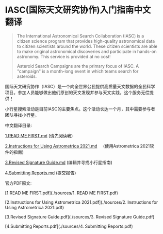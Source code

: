 # IASC(国际天文研究协作)入门指南中文翻译

> The International Astronomical Search Collaboration (IASC) is a citizen science program that provides high-quality astronomical data to citizen scientists around the world. These citizen scientists are able to make original astronomical discoveries and participate in hands-on astronomy. This service is provided at no cost!  
> 
> Asteroid Search Campaigns are the primary focus of IASC. A "campaign" is a month-long event in which teams search for asteroids.

国际天文研究协作（IASC）是一个向全世界公民提供高质量天文数据的全民科学项目。参加人员能够做出他们原创的天文发现并参与天文实践。这个服务无偿提供！

小行星搜索活动是目前IASC的主要焦点。这个活动长达一个月，其中需要参与者团队寻找小行星。

中文翻译目录:

[1.READ ME FIRST.md](./READ_ME_FIRST.md)   (请先阅读我)

[2.Instructions for Using Astrometrica 2021.md](./Astrometrica的使用.md)     (使用Astrometrica 2021软件的指南)

[3.Revised Signature Guide.md](./Revised_Signature_Guide.md)   (编辑并寻找小行星指南)

[4.Submitting Reports.md](./Submitting_Reports.md)   (提交报告)

官方PDF原文:

[1.READ ME FIRST.pdf](./sources/1. READ ME FIRST.pdf)

[2.Instructions for Using Astrometrica 2021.pdf](./sources/2. Instructions for Using Astrometrica 2021.pdf)

[3.Revised Signature Guide.pdf](./sources/3. Revised Signature Guide.pdf)

[4.Submitting Reports.pdf](./sources/4. Submitting Reports.pdf)
